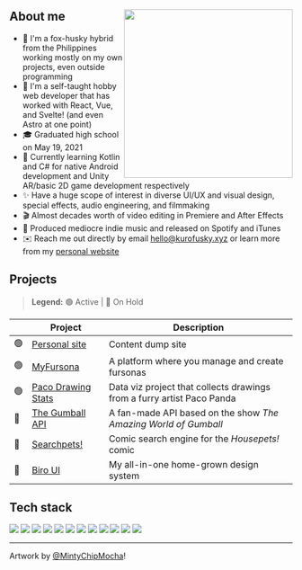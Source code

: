 <div>
  <img src="https://res.cloudinary.com/kuroji-fusky-s3/image/upload/fursonas/MintyChipMocha_orig.png" align="right" width="300" />
  <h2 align="left">About me</h2>
</div>

- 🦊 I'm a fox-husky hybrid from the Philippines working mostly on my own projects, even outside programming
- 🤹 I'm a self-taught hobby web developer that has worked with React, Vue, and Svelte! (and even Astro at one point)
- 🎓 Graduated high school on May 19, 2021
- 🌱 Currently learning Kotlin and C# for native Android development and Unity AR/basic 2D game development respectively
- ✨ Have a huge scope of interest in diverse UI/UX and visual design, special effects, audio engineering, and filmmaking
- 🎬 Almost decades worth of video editing in Premiere and After Effects
- 🎵 Produced mediocre indie music and released on Spotify and iTunes
- ✉️ Reach me out directly by email <hello@kurofusky.xyz> or learn more from my [personal website](https://kurofusky.xyz/about)

## Projects

> **Legend:** 🟢 Active | 🚧 On Hold

|   | **Project** | **Description** |
| - | ----------- | --------------- |
| 🟢 | [Personal site][personal]  | Content dump site
| 🟢 | [MyFursona][mf]            | A platform where you manage and create fursonas
| 🟢 | [Paco Drawing Stats][paco] | Data viz project that collects drawings from a furry artist Paco Panda 
| 🚧 | [The Gumball API][gumball] | A fan-made API based on the show *The Amazing World of Gumball*
| 🚧 | [Searchpets!][sp]          | Comic search engine for the *Housepets!* comic 
| 🚧 | [Biro UI][bui]             | My all-in-one home-grown design system

## Tech stack

![](https://skillicons.dev/icons?i=js)
![](https://skillicons.dev/icons?i=ts)
![](https://skillicons.dev/icons?i=py)
![](https://skillicons.dev/icons?i=go)
![](https://skillicons.dev/icons?i=sass)
![](https://skillicons.dev/icons?i=tailwindcss)
![](https://skillicons.dev/icons?i=vue)
![](https://skillicons.dev/icons?i=react)
![](https://skillicons.dev/icons?i=svelte)
![](https://skillicons.dev/icons?i=redis)
![](https://skillicons.dev/icons?i=figma)
![](https://skillicons.dev/icons?i=ai)

----

Artwork by [@MintyChipMocha](https://www.youtube.com/@MintyChipMocha)!

[sp]: https://github.com/openfurs/searchpets
[paco]: https://github.com/kuroji-fusky/pacopanda-drawing-stats
[mf]: https://github.com/MyFursona-Project/MyFursona
[personal]: https://github.com/kuroji-fusky/kurofusky.xyz
[bui]: https://github.com/kuroji-fusky/Biro-UI
[gumball]: https://github.com/kuroji-fusky/The-Gumball-API
